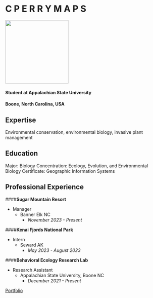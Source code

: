 C P E R R Y M A P S
========

<img src="Lab 1/Perry-The-Platypus-Icons-Pins-Badge-Decoration-Brooches-Metal-Badges-For-Clothes-Backpack-Decoration-58mm.webp" width='200'>

#### Student at Appalachian State University

#### Boone, North Carolina, USA

Expertise
-----
Environmental conservation, environmental biology, invasive plant management

Education
-----
Major: Biology 
Concentration: Ecology, Evolution, and Environmental Biology
Certificate: Geographic Information Systems

Professional Experience
----
####**Sugar Mountain Resort**
- Manager
    - Banner Elk NC 
        - *November 2023 - Present*

####**Kenai Fjords National Park**
- Intern
    - Seward AK 
        - *May 2023 - August 2023*

####**Behavioral Ecology Research Lab**
- Research Assistant
    - Appalachian State University, Boone NC
        - *December 2021 - Present*

[Portfolio](https://www.appstate.edu/)

